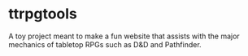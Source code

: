 # ttrpgtools
A toy project meant to make a fun website that assists with the major mechanics of tabletop RPGs such as D&amp;D and Pathfinder.
